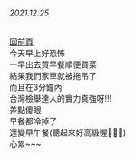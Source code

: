 ###### 2021.12.25  
[回前頁](https://whaleon120.github.io/blogs/feeling/main)  
今天早上好恐怖  
一早出去買早餐順便買菜  
結果我們家車就被拖吊了  
而且在3分鐘內  
台灣檢舉達人的實力真強呀!!!  
差點傻眼  
早餐都冷掉了  
還變早午餐(聽起來好高級喔🤣🤣🤣)  
心累~~~  
